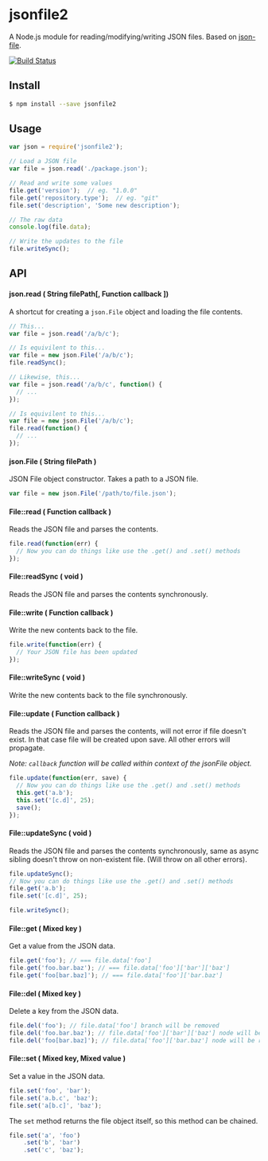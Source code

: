 # jsonfile2

A Node.js module for reading/modifying/writing JSON files. Based on [json-file](http://www.npmjs.com/package/json-file]).

[![Build Status](https://travis-ci.org/alexindigo/jsonfile2.svg)](https://travis-ci.org/alexindigo/jsonfile2)

## Install

```bash
$ npm install --save jsonfile2
```

## Usage

```javascript
var json = require('jsonfile2');

// Load a JSON file
var file = json.read('./package.json');

// Read and write some values
file.get('version');  // eg. "1.0.0"
file.get('repository.type');  // eg. "git"
file.set('description', 'Some new description');

// The raw data
console.log(file.data);

// Write the updates to the file
file.writeSync();
```

## API

#### json.read ( String filePath[, Function callback ])

A shortcut for creating a `json.File` object and loading the file contents.

```javascript
// This...
var file = json.read('/a/b/c');

// Is equivilent to this...
var file = new json.File('/a/b/c');
file.readSync();

// Likewise, this...
var file = json.read('/a/b/c', function() {
  // ...
});

// Is equivilent to this...
var file = new json.File('/a/b/c');
file.read(function() {
  // ...
});
```
#### json.File ( String filePath )

JSON File object constructor. Takes a path to a JSON file.

```javascript
var file = new json.File('/path/to/file.json');
```

#### File::read ( Function callback )

Reads the JSON file and parses the contents.

```javascript
file.read(function(err) {
  // Now you can do things like use the .get() and .set() methods
});
```
#### File::readSync ( void )

Reads the JSON file and parses the contents synchronously.

#### File::write ( Function callback )

Write the new contents back to the file.

```javascript
file.write(function(err) {
  // Your JSON file has been updated
});
```

#### File::writeSync ( void )

Write the new contents back to the file synchronously.

#### File::update ( Function callback )

Reads the JSON file and parses the contents,
will not error if file doesn't exist.
In that case file will be created upon save.
All other errors will propagate.

*Note: `callback` function will be called within context of the jsonFile object.*

```javascript
file.update(function(err, save) {
  // Now you can do things like use the .get() and .set() methods
  this.get('a.b');
  this.set('[c.d]', 25);
  save();
});
```
#### File::updateSync ( void )

Reads the JSON file and parses the contents synchronously,
same as async sibling doesn't throw on non-existent file.
(Will throw on all other errors).

```javascript
file.updateSync();
// Now you can do things like use the .get() and .set() methods
file.get('a.b');
file.set('[c.d]', 25);

file.writeSync();
```

#### File::get ( Mixed key )

Get a value from the JSON data.

```javascript
file.get('foo'); // === file.data['foo']
file.get('foo.bar.baz'); // === file.data['foo']['bar']['baz']
file.get('foo[bar.baz]'); // === file.data['foo']['bar.baz']
```

#### File::del ( Mixed key )

Delete a key from the JSON data.

```javascript
file.del('foo'); // file.data['foo'] branch will be removed
file.del('foo.bar.baz'); // file.data['foo']['bar']['baz'] node will be removed
file.del('foo[bar.baz]'); // file.data['foo']['bar.baz'] node will be removed
```

#### File::set ( Mixed key, Mixed value )

Set a value in the JSON data.

```javascript
file.set('foo', 'bar');
file.set('a.b.c', 'baz');
file.set('a[b.c]', 'baz');
```

The `set` method returns the file object itself, so this method can be chained.

```javascript
file.set('a', 'foo')
    .set('b', 'bar')
    .set('c', 'baz');
```
